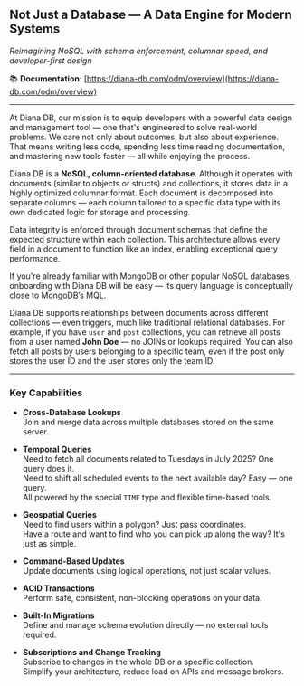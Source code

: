 ## Not Just a Database — A Data Engine for Modern Systems

_Reimagining NoSQL with schema enforcement, columnar speed, and developer-first design_

📚 **Documentation**: [https://diana-db.com/odm/overview](https://diana-db.com/odm/overview)

---

At Diana DB, our mission is to equip developers with a powerful data design and management tool — one that's engineered to solve real-world problems. We care not only about outcomes, but also about experience. That means writing less code, spending less time reading documentation, and mastering new tools faster — all while enjoying the process.

Diana DB is a **NoSQL, column-oriented database**. Although it operates with documents (similar to objects or structs) and collections, it stores data in a highly optimized columnar format. Each document is decomposed into separate columns — each column tailored to a specific data type with its own dedicated logic for storage and processing.

Data integrity is enforced through document schemas that define the expected structure within each collection. This architecture allows every field in a document to function like an index, enabling exceptional query performance.

If you're already familiar with MongoDB or other popular NoSQL databases, onboarding with Diana DB will be easy — its query language is conceptually close to MongoDB’s MQL.

Diana DB supports relationships between documents across different collections — even triggers, much like traditional relational databases. For example, if you have `user` and `post` collections, you can retrieve all posts from a user named **John Doe** — no JOINs or lookups required. You can also fetch all posts by users belonging to a specific team, even if the post only stores the user ID and the user stores only the team ID.

---

### Key Capabilities

- **Cross-Database Lookups**  
  Join and merge data across multiple databases stored on the same server.

- **Temporal Queries**  
  Need to fetch all documents related to Tuesdays in July 2025? One query does it.  
  Need to shift all scheduled events to the next available day? Easy — one query.  
  All powered by the special `TIME` type and flexible time-based tools.

- **Geospatial Queries**  
  Need to find users within a polygon? Just pass coordinates.  
  Have a route and want to find who you can pick up along the way? It's just as simple.

- **Command-Based Updates**  
  Update documents using logical operations, not just scalar values.

- **ACID Transactions**  
  Perform safe, consistent, non-blocking operations on your data.

- **Built-In Migrations**  
  Define and manage schema evolution directly — no external tools required.

- **Subscriptions and Change Tracking**  
  Subscribe to changes in the whole DB or a specific collection.  
  Simplify your architecture, reduce load on APIs and message brokers.
